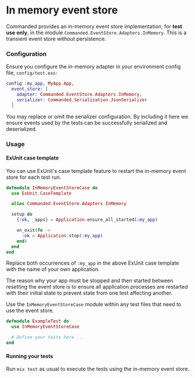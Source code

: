 # In memory event store

Commanded provides an in-memory event store implementation, for **test use only**, in the module `Commanded.EventStore.Adapters.InMemory`. This is a transient event store without persistence.

### Configuration

Ensure you configure the in-memory adapter in your environment config file, `config/test.exs`:

```elixir
config :my_app, MyApp.App,
  event_store: [
    adapter: Commanded.EventStore.Adapters.InMemory,
    serializer: Commanded.Serialization.JsonSerializer
  ]
```

You may replace or omit the serializer configuration. By including it here we ensure events used by the tests can be successfully serialized and deserialized.

### Usage

#### ExUnit case template

You can use ExUnit's case template feature to restart the in-memory event store for each test run.

```elixir
defmodule InMemoryEventStoreCase do
  use ExUnit.CaseTemplate

  alias Commanded.EventStore.Adapters.InMemory

  setup do
    {:ok, _apps} = Application.ensure_all_started(:my_app)

    on_exit(fn ->
      :ok = Application.stop(:my_app)
    end)
  end
end
```

Replace both occurrences of `:my_app` in the above ExUnit case template with the name of your own application.

The reason why your app must be stopped and then started between resetting the event store is to ensure all application processes are restarted with their initial state to prevent state from one test affecting another.

Use the `InMemoryEventStoreCase` module within any test files that need to use the event store.

```elixir
defmodule ExampleTest do
  use InMemoryEventStoreCase

  # Define your tests here ...
end
```

#### Running your tests

Run `mix test` as usual to execute the tests using the in-memory event store.
